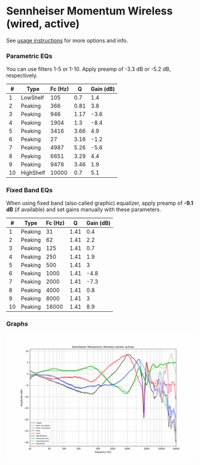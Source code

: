 # Sennheiser Momentum Wireless (wired, active)
See [usage instructions](https://github.com/jaakkopasanen/AutoEq#usage) for more options and info.

### Parametric EQs
You can use filters 1-5 or 1-10. Apply preamp of -3.3 dB or -5.2 dB, respectively.

|   # | Type      |   Fc (Hz) |    Q |   Gain (dB) |
|-----|-----------|-----------|------|-------------|
|   1 | LowShelf  |       105 | 0.7  |         1.4 |
|   2 | Peaking   |       366 | 0.81 |         3.8 |
|   3 | Peaking   |       946 | 1.17 |        -3.6 |
|   4 | Peaking   |      1904 | 1.3  |        -8.4 |
|   5 | Peaking   |      3416 | 3.66 |         4.9 |
|   6 | Peaking   |        27 | 3.16 |        -1.2 |
|   7 | Peaking   |      4987 | 5.26 |        -5.6 |
|   8 | Peaking   |      6651 | 3.29 |         4.4 |
|   9 | Peaking   |      9478 | 3.46 |         1.9 |
|  10 | HighShelf |     10000 | 0.7  |         5.1 |

### Fixed Band EQs
When using fixed band (also called graphic) equalizer, apply preamp of **-9.1 dB** (if available) and set gains manually with these parameters.

|   # | Type    |   Fc (Hz) |    Q |   Gain (dB) |
|-----|---------|-----------|------|-------------|
|   1 | Peaking |        31 | 1.41 |         0.4 |
|   2 | Peaking |        62 | 1.41 |         2.2 |
|   3 | Peaking |       125 | 1.41 |         0.7 |
|   4 | Peaking |       250 | 1.41 |         1.9 |
|   5 | Peaking |       500 | 1.41 |         3   |
|   6 | Peaking |      1000 | 1.41 |        -4.8 |
|   7 | Peaking |      2000 | 1.41 |        -7.3 |
|   8 | Peaking |      4000 | 1.41 |         0.8 |
|   9 | Peaking |      8000 | 1.41 |         3   |
|  10 | Peaking |     16000 | 1.41 |         8.9 |

### Graphs
![](./Sennheiser%20Momentum%20Wireless%20(wired,%20active).png)
